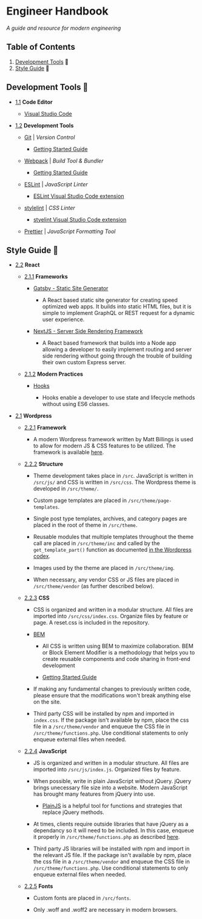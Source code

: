 # Engineer Handbook

_A guide and resource for modern engineering_

## Table of Contents

1.  [Development Tools](#tools) :wrench:
1.  [Style Guide](#style) :nail_care:

<a name="tools"></a>

## Development Tools :wrench:

<a name="tools--editor"></a><a name="1.1"></a>

- [1.1](#tools-editor) **Code Editor**

  - [Visual Studio Code](https://code.visualstudio.com/)

<a name="tools--build"></a><a name="1.2"></a>

- [1.2](#tools--development) **Development Tools**

  - [Git](https://git-scm.com/) | _Version Control_

    - [Getting Started Guide](http://rogerdudler.github.io/git-guide/)

  - [Webpack](https://webpack.js.org/) | _Build Tool &amp; Bundler_

    - [Getting Started Guide](https://webpack.js.org/guides/getting-started/)

  - [ESLint](https://github.com/eslint/eslint) | _JavaScript Linter_

    - [ESLint Visual Studio Code extension](https://marketplace.visualstudio.com/items?itemName=dbaeumer.vscode-eslint)

  - [stylelint](https://github.com/stylelint/stylelint) | _CSS Linter_

    - [styelint Visual Studio Code extension](https://marketplace.visualstudio.com/items?itemName=shinnn.stylelint)

  - [Prettier](https://github.com/prettier/prettier) | _JavaScript Formatting Tool_

<a name="style"></a>

## Style Guide :nail_care:

<a name="style--react"></a><a name="2.1"></a>

- [2.2](#style--react) **React**

  <a name="react--frameworks"></a><a name="2.1.1"></a>

  - [2.1.1](#react--frameworks) **Frameworks**

    - [Gatsby - Static Site Generator](https://www.gatsbyjs.org/)

      - A React based static site generator for creating speed optimized web apps. It builds into static HTML files, but it is simple to implement GraphQL or REST request for a dynamic user experience.

    - [NextJS - Server Side Rendering Framework](https://nextjs.org/)

      - A React based framework that builds into a Node app allowing a developer to easily implement routing and server side rendering without going through the trouble of building their own custom Express server.

  <a name="react--modern-practices"></a><a name="2.1.2"></a>

  - [2.1.2](#react--modern-practices) **Modern Practices**

    - [Hooks](https://reactjs.org/docs/hooks-intro.html)

      - Hooks enable a developer to use state and lifecycle methods without using ES6 classes.

<a name="style--wordpress"></a><a name="2.2"></a>

- [2.1](#style--wordpress) **Wordpress**

  <a name="wordpress--framework"></a><a name="2.2.1"></a>

  - [2.2.1](#wordpress--framework) **Framework**

    - A modern Wordpress framework written by Matt Billings is used to allow for modern JS & CSS features to be utilized. The framework is available [here](https://github.com/mbillz/wordpress-starter).

  <a name="wordpress--structure"></a><a name="2.2.2"></a>

  - [2.2.2](#wordpress--structure) **Structure**

    - Theme development takes place in `/src`. JavaScript is written in `/src/js/` and CSS is written in `/src/css`. The Wordpress theme is developed in `/src/theme/`.

    - Custom page templates are placed in `/src/theme/page-templates`.

    - Single post type templates, archives, and category pages are placed in the root of theme in `/src/theme`.

    - Reusable modules that multiple templates throughout the theme call are placed in `/src/theme/inc` and called by the `get_template_part()` function as documented [in the Wordpress codex](https://developer.wordpress.org/reference/functions/get_template_part/).

    - Images used by the theme are placed in `/src/theme/img`.

    - When necessary, any vendor CSS or JS files are placed in `/src/theme/vendor` (as further described below).

  <a name="wordpress--css"></a><a name="2.2.3"></a>

  - [2.2.3](#wordpress--css) **CSS**

    - CSS is organized and written in a modular structure. All files are imported into `/src/css/index.css`. Organize files by feature or page. A reset.css is included in the repository.

    - [BEM](http://getbem.com/)

      - All CSS is written using BEM to maximize collaboration. BEM or Block Element Modifier is a methodology that helps you to create reusable components and code sharing in front-end development

      - [Getting Started Guide](https://en.bem.info/methodology/quick-start/)

    - If making any fundamental changes to previously written code, please ensure that the modifications won't break anything else on the site.

    - Third party CSS will be installed by npm and imported in `index.css`. If the package isn't available by npm, place the css file in a `/src/theme/vendor` and enqueue the CSS file in `/src/theme/functions.php`. Use conditional statements to only enqueue external files when needed.

  <a name="wordpress--js"></a><a name="2.2.4"></a>

  - [2.2.4](#wordpress--js) **JavaScript**

    - JS is organized and written in a modular structure. All files are imported into `/src/js/index.js`. Organized files by feature.

    - When possible, write in plain JavaScript without jQuery. jQuery brings unecessary file size into a website. Modern JavaScript has brought many features from jQuery into use.

      - [PlainJS](https://plainjs.com/javascript/) is a helpful tool for functions and strategies that replace jQuery methods.

    - At times, clients require outside libraries that have jQuery as a dependancy so it will need to be included. In this case, enqueue it properly in `/src/theme/functions.php` as described [here](https://digwp.com/2009/06/including-jquery-in-wordpress-the-right-way/).

    - Third party JS libraries will be installed with npm and import in the relevant JS file. If the package isn't available by npm, place the css file in a `/src/theme/vendor` and enqueue the CSS file in `/src/theme/functions.php`. Use conditional statements to only enqueue external files when needed.

  <a name="wordpress--fonts"></a><a name="2.2.5"></a>

  - [2.2.5](#wordpress--fonts) **Fonts**

    - Custom fonts are placed in `/src/fonts`.

    - Only .woff and .woff2 are necessary in modern browsers.

